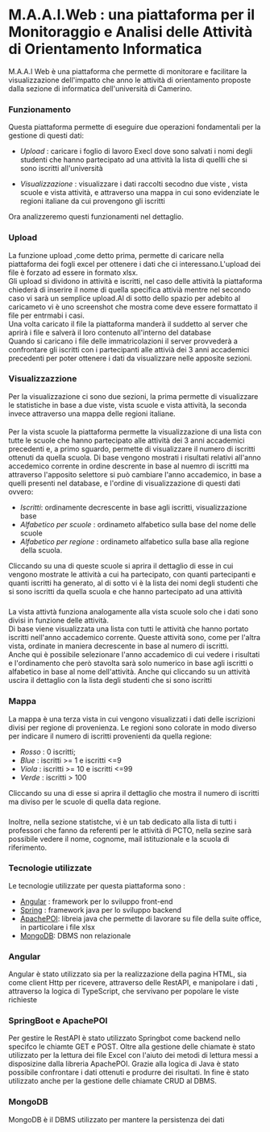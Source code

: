 # M.A.A.I.Web : una piattaforma per il Monitoraggio e Analisi delle Attività di Orientamento Informatica

M.A.A.I Web è una piattaforma che permette di monitorare e facilitare la visualizzazione dell'impatto che anno le attività di orientamento proposte dalla sezione di informatica dell'università di Camerino.

### Funzionamento

Questa piattaforma permette di eseguire due operazioni fondamentali per la gestione di questi dati:

- _Upload_ : caricare i foglio di lavoro Execl dove sono salvati i nomi degli studenti che hanno partecipato ad una attività la lista di quellli che si sono iscritti all'università

- _Visualizzazione_ : visualizzare i dati raccolti secodno due viste , vista scuole e vista attività, e attraverso una mappa in cui sono evidenziate le regioni italiane da cui provengono gli iscritti

Ora analizzeremo questi funzionamenti nel dettaglio.

### Upload

La funzione upload ,come detto prima, permette di caricare nella piattaforma dei fogli excel per ottenere i dati che ci interessano.L'upload dei file è forzato ad essere in formato xlsx.<br>
Gli upload si dividono in attività e iscritti, nel caso delle attività la piattaforma chiederà di inserire il nome di quella specifica attivià mentre nel secondo caso vi sarà un semplice upload.Al di sotto dello spazio per adebito al caricameto vi è uno screenshot che mostra come deve essere formattato il file per entrmabi i casi.<br>
Una volta caricato il file la piattaforma manderà il suddetto al server che aprirà i file e salverà il loro contenuto all'interno del database <br>
Quando si caricano i file delle immatricolazioni il server provvederà a confrontare gli iscritti con i partecipanti alle attivià dei 3 anni accademici precedenti per poter ottenere i dati da visualizzare nelle apposite sezioni.

### Visualizzazzione

Per la visualizzazione ci sono due sezioni, la prima permette di visualizzare le statistiche in base a due viste, vista scuole e vista attività, la seconda invece attraverso una mappa delle regioni italiane.<br>

####

Per la vista scuole la piattaforma permette la visualizzazione di una lista con tutte le scuole che hanno partecipato alle attività dei 3 anni accademici precedenti e, a primo sguardo, permette di visualizzare il numero di iscritti ottenuti da quella scuola.
Di base vengono mostrati i risultati relativi all'anno accedemico corrente in ordine descrente in base al nuemro di iscritti ma attraverso l'apposito selettore si può cambiare l'anno accademico, in base a quelli presenti nel database, e l'ordine di visualizzazione di questi dati ovvero:

- _Iscritti_: ordinamente decrescente in base agli iscritti, visualizzazione base
- _Alfabetico per scuole_ : ordinameto alfabetico sulla base del nome delle scuole
- _Alfabetico per regione_ : ordinameto alfabetico sulla base alla regione della scuola.

Cliccando su una di queste scuole si aprira il dettaglio di esse in cui vengono mostrate le attività a cui ha partecipato, con quanti partecipanti e quanti iscritti ha generato, al di sotto vi è la lista dei nomi degli studenti che si sono iscritti da quella scuola e che hanno partecipato ad una attività

###

La vista attivtà funziona analogamente alla vista scuole solo che i dati sono divisi in funzione delle attività.<br>
Di base viene visualizzata una lista con tutti le attività che hanno portato iscritti nell'anno accademico corrente. Queste attività sono, come per l'altra vista, ordinate in maniera decrescente in base al numero di iscritti.<br>
Anche qui è possibile selezionare l'anno accademico di cui vedere i risultati e l'ordinamento che però stavolta sarà solo numerico in base agli iscritti o alfabetico in base al nome dell'attività.
Anche qui cliccando su un attività uscira il dettaglio con la lista degli studenti che si sono iscritti

### Mappa

La mappa è una terza vista in cui vengono visualizzati i dati delle iscrizioni divisi per regione di provenienza. Le regioni sono colorate in modo diverso per indicare il numero di iscritti provenienti da quella regione:

- _Rosso_ : 0 iscritti;
- _Blue_ : iscritti >= 1 e iscritti <=9
- _Viola_ : iscritti >= 10 e iscritti <=99
- _Verde_ : iscritti > 100

Cliccando su una di esse si aprira il dettaglio che mostra il numero di iscritti ma diviso per le scuole di quella data regione.

###

Inoltre, nella sezione statistche, vi è un tab dedicato alla lista di tutti i professori che fanno da referenti per le attività di PCTO, nella sezine sarà possibile vedere il nome, cognome, mail istituzionale e la scuola di riferimento.

### Tecnologie utilizzate

Le tecnologie utilizzate per questa piattaforma sono :

- [Angular](https://angular.io) : framework per lo sviluppo front-end
- [Spring](https://spring.io) : framework java per lo sviluppo backend
- [ApachePOI](https://poi.apache.org): libreia java che permette di lavorare su file della suite office, in particolare i file xlsx
- [MongoDB](https://www.mongodb.com/it-it): DBMS non relazionale

### Angular

Angular è stato utilizzato sia per la realizzazione della pagina HTML, sia come client Http per ricevere, attraverso delle RestAPI, e manipolare i dati , attraverso la logica di TypeScript, che servivano per popolare le viste richieste

### SpringBoot e ApachePOI

Per gestire le RestAPI è stato utilizzato Springbot come backend nello specifco le chiamte GET e POST.
Oltre alla gestione delle chiamate è stato utilizzato per la lettura dei file Excel con l'aiuto dei metodi di lettura messi a disposizine dalla libreria ApachePOI.
Grazie alla logica di Java è stato possibile confrontare i dati ottenuti e produrre dei risultati.
In fine è stato utilizzato anche per la gestione delle chiamate CRUD al DBMS.

### MongoDB

MongoDB è il DBMS utilizzato per mantere la persistenza dei dati
